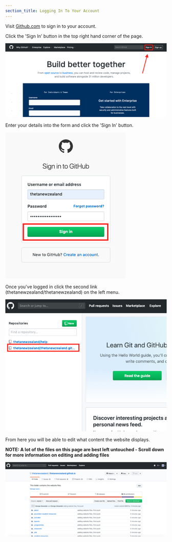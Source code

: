 ```yaml
---
section_title: Logging In To Your Account
---
```


Visit [Github.com](www.github.com) to sign in to your account.

Click the 'Sign In' button in the top right hand corner of the page.

![sign in](img/sign_in.png)

Enter your details into the form and click the 'Sign In' button.

![login](img/login.png)

Once you've logged in click the second link (thetanewzealand/thetanewzealand) on the left menu.

![home](img/home.png)

From here you will be able to edit what content the website displays.

**NOTE: A lot of the files on this page are best left untouched - Scroll down for more information on editing and adding files**

![home](img/content.png)
